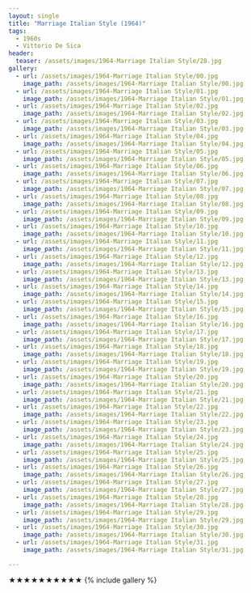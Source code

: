 ```yaml
---
layout: single
title: "Marriage Italian Style (1964)"
tags:
  - 1960s 
  - Vittorio De Sica
header:
  teaser: /assets/images/1964-Marriage Italian Style/28.jpg
gallery:
  - url: /assets/images/1964-Marriage Italian Style/00.jpg
    image_path: /assets/images/1964-Marriage Italian Style/00.jpg  
  - url: /assets/images/1964-Marriage Italian Style/01.jpg
    image_path: /assets/images/1964-Marriage Italian Style/01.jpg
  - url: /assets/images/1964-Marriage Italian Style/02.jpg
    image_path: /assets/images/1964-Marriage Italian Style/02.jpg
  - url: /assets/images/1964-Marriage Italian Style/03.jpg
    image_path: /assets/images/1964-Marriage Italian Style/03.jpg
  - url: /assets/images/1964-Marriage Italian Style/04.jpg
    image_path: /assets/images/1964-Marriage Italian Style/04.jpg
  - url: /assets/images/1964-Marriage Italian Style/05.jpg
    image_path: /assets/images/1964-Marriage Italian Style/05.jpg
  - url: /assets/images/1964-Marriage Italian Style/06.jpg
    image_path: /assets/images/1964-Marriage Italian Style/06.jpg
  - url: /assets/images/1964-Marriage Italian Style/07.jpg
    image_path: /assets/images/1964-Marriage Italian Style/07.jpg
  - url: /assets/images/1964-Marriage Italian Style/08.jpg
    image_path: /assets/images/1964-Marriage Italian Style/08.jpg
  - url: /assets/images/1964-Marriage Italian Style/09.jpg
    image_path: /assets/images/1964-Marriage Italian Style/09.jpg
  - url: /assets/images/1964-Marriage Italian Style/10.jpg
    image_path: /assets/images/1964-Marriage Italian Style/10.jpg
  - url: /assets/images/1964-Marriage Italian Style/11.jpg
    image_path: /assets/images/1964-Marriage Italian Style/11.jpg
  - url: /assets/images/1964-Marriage Italian Style/12.jpg
    image_path: /assets/images/1964-Marriage Italian Style/12.jpg
  - url: /assets/images/1964-Marriage Italian Style/13.jpg
    image_path: /assets/images/1964-Marriage Italian Style/13.jpg
  - url: /assets/images/1964-Marriage Italian Style/14.jpg
    image_path: /assets/images/1964-Marriage Italian Style/14.jpg
  - url: /assets/images/1964-Marriage Italian Style/15.jpg
    image_path: /assets/images/1964-Marriage Italian Style/15.jpg
  - url: /assets/images/1964-Marriage Italian Style/16.jpg
    image_path: /assets/images/1964-Marriage Italian Style/16.jpg
  - url: /assets/images/1964-Marriage Italian Style/17.jpg
    image_path: /assets/images/1964-Marriage Italian Style/17.jpg
  - url: /assets/images/1964-Marriage Italian Style/18.jpg
    image_path: /assets/images/1964-Marriage Italian Style/18.jpg
  - url: /assets/images/1964-Marriage Italian Style/19.jpg
    image_path: /assets/images/1964-Marriage Italian Style/19.jpg
  - url: /assets/images/1964-Marriage Italian Style/20.jpg
    image_path: /assets/images/1964-Marriage Italian Style/20.jpg
  - url: /assets/images/1964-Marriage Italian Style/21.jpg
    image_path: /assets/images/1964-Marriage Italian Style/21.jpg
  - url: /assets/images/1964-Marriage Italian Style/22.jpg
    image_path: /assets/images/1964-Marriage Italian Style/22.jpg
  - url: /assets/images/1964-Marriage Italian Style/23.jpg
    image_path: /assets/images/1964-Marriage Italian Style/23.jpg
  - url: /assets/images/1964-Marriage Italian Style/24.jpg
    image_path: /assets/images/1964-Marriage Italian Style/24.jpg
  - url: /assets/images/1964-Marriage Italian Style/25.jpg
    image_path: /assets/images/1964-Marriage Italian Style/25.jpg
  - url: /assets/images/1964-Marriage Italian Style/26.jpg
    image_path: /assets/images/1964-Marriage Italian Style/26.jpg
  - url: /assets/images/1964-Marriage Italian Style/27.jpg
    image_path: /assets/images/1964-Marriage Italian Style/27.jpg
  - url: /assets/images/1964-Marriage Italian Style/28.jpg
    image_path: /assets/images/1964-Marriage Italian Style/28.jpg
  - url: /assets/images/1964-Marriage Italian Style/29.jpg
    image_path: /assets/images/1964-Marriage Italian Style/29.jpg
  - url: /assets/images/1964-Marriage Italian Style/30.jpg
    image_path: /assets/images/1964-Marriage Italian Style/30.jpg
  - url: /assets/images/1964-Marriage Italian Style/31.jpg
    image_path: /assets/images/1964-Marriage Italian Style/31.jpg

---
```

★★★★★★★★★★
{% include gallery %}
